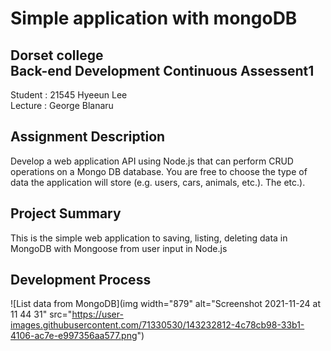 # Simple application with mongoDB 

## Dorset college </br> Back-end Development Continuous Assessent1
Student : 21545 Hyeeun Lee</br>
Lecture : George Blanaru</br>


## Assignment Description
Develop a web application API using Node.js that can perform CRUD operations on a Mongo DB database. You are free to choose the type of data the application will store (e.g. users, cars, animals, etc.). The etc.).

## Project Summary
This is the simple web application to saving, listing, deleting data in MongoDB with Mongoose from user input in Node.js

## Development Process
![List data from MongoDB](img width="879" alt="Screenshot 2021-11-24 at 11 44 31" src="https://user-images.githubusercontent.com/71330530/143232812-4c78cb98-33b1-4106-ac7e-e997356aa577.png")
